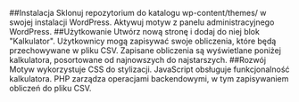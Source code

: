 ##Instalacja
Sklonuj repozytorium do katalogu wp-content/themes/ w swojej instalacji WordPress.
Aktywuj motyw z panelu administracyjnego WordPress.
##Użytkowanie
Utwórz nową stronę i dodaj do niej blok "Kalkulator".
Użytkownicy mogą zapisywać swoje obliczenia, które będą przechowywane w pliku CSV.
Zapisane obliczenia są wyświetlane poniżej kalkulatora, posortowane od najnowszych do najstarszych.
##Rozwój
Motyw wykorzystuje CSS do stylizacji.
JavaScript obsługuje funkcjonalność kalkulatora.
PHP zarządza operacjami backendowymi, w tym zapisywaniem obliczeń do pliku CSV.
